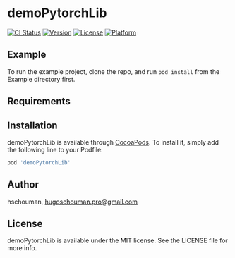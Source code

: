 # demoPytorchLib

[![CI Status](https://img.shields.io/travis/hschouman/demoPytorchLib.svg?style=flat)](https://travis-ci.org/hschouman/demoPytorchLib)
[![Version](https://img.shields.io/cocoapods/v/demoPytorchLib.svg?style=flat)](https://cocoapods.org/pods/demoPytorchLib)
[![License](https://img.shields.io/cocoapods/l/demoPytorchLib.svg?style=flat)](https://cocoapods.org/pods/demoPytorchLib)
[![Platform](https://img.shields.io/cocoapods/p/demoPytorchLib.svg?style=flat)](https://cocoapods.org/pods/demoPytorchLib)

## Example

To run the example project, clone the repo, and run `pod install` from the Example directory first.

## Requirements

## Installation

demoPytorchLib is available through [CocoaPods](https://cocoapods.org). To install
it, simply add the following line to your Podfile:

```ruby
pod 'demoPytorchLib'
```

## Author

hschouman, hugoschouman.pro@gmail.com

## License

demoPytorchLib is available under the MIT license. See the LICENSE file for more info.
